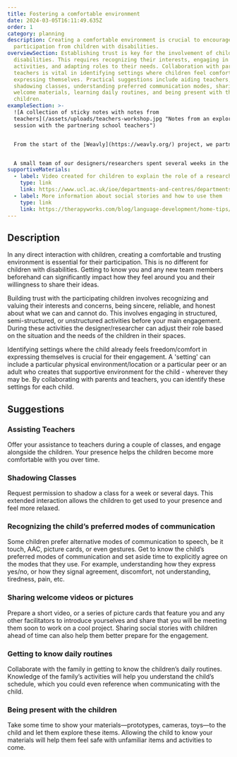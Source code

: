 ```yaml
---
title: Fostering a comfortable environment
date: 2024-03-05T16:11:49.635Z
order: 1
category: planning
description: Creating a comfortable environment is crucial to encourage active
  participation from children with disabilities.
overviewSection: Establishing trust is key for the involvement of children with
  disabilities. This requires recognizing their interests, engaging in various
  activities, and adapting roles to their needs. Collaboration with parents and
  teachers is vital in identifying settings where children feel comfortable
  expressing themselves. Practical suggestions include aiding teachers,
  shadowing classes, understanding preferred communication modes, sharing
  welcome materials, learning daily routines, and being present with the
  children.
exampleSection: >-
  ![A collection of sticky notes with notes from
  teachers](/assets/uploads/teachers-workshop.jpg "Notes from an exploration
  session with the partnering school teachers")


  From the start of the [Weavly](https://weavly.org/) project, we partnered with a school specializing in children with special needs and multiple exceptionalities. After initial meetings with teachers to discuss project goals and understand their community, students' diversity, and unique needs, we mutually decided that our team would assist in the Arts room before formal engagement. 


  A small team of our designers/researchers spent several weeks in the art room, aiding teachers with various activities. Our continuous presence not only not only helped us to learn more about each individual student, their preferences, and the dynamics in the school, but it also helped the students to become more familiar with us and recognize our faces and, in some cases, expect us to be there in the art room along with their teachers.
supportiveMaterials:
  - label: Video created for children to explain the role of a researcher
    type: link
    link: https://www.ucl.ac.uk/ioe/departments-and-centres/departments/culture-communication-and-media/what-researcher-video-children
  - label: More information about social stories and how to use them
    type: link
    link: https://therapyworks.com/blog/language-development/home-tips/using-social-stories-improve-childs-development/
---
```

## Description

In any direct interaction with children, creating a comfortable and trusting environment is essential for their participation. This is no different for children with disabilities. Getting to know you and any new team members beforehand can significantly impact how they feel around you and their willingness to share their ideas.

Building trust with the participating children involves recognizing and valuing their interests and concerns, being sincere, reliable, and honest about what we can and cannot do. This involves engaging in structured, semi-structured, or unstructured activities before your main engagement. During these activities the designer/researcher can adjust their role based on the situation and the needs of the children in their spaces. 

Identifying settings where the child already feels freedom/comfort in expressing themselves is crucial for their engagement. A 'setting' can include a particular physical environment/location or a particular peer or an adult who creates that supportive environment for the child - wherever they may be. By collaborating with parents and teachers, you can identify these settings for each child. 

## Suggestions

### Assisting Teachers

Offer your assistance to teachers during a couple of classes, and engage alongside the children. Your presence helps the children become more comfortable with you over time.

### Shadowing Classes

Request permission to shadow a class for a week or several days. This extended interaction allows the children to get used to your presence and feel more relaxed.

### Recognizing the child’s preferred modes of communication

Some children prefer alternative modes of communication to speech, be it touch, AAC, picture cards, or even gestures. Get to know the child’s preferred modes of communication and set aside time to explicitly agree on the modes that they use. For example, understanding how they express yes/no, or how they signal agreement, discomfort, not understanding, tiredness, pain, etc.

### Sharing welcome videos or pictures

Prepare a short video, or a series of picture cards that feature you and any other facilitators to introduce yourselves and share that you will be meeting them soon to work on a cool project. Sharing social stories with children ahead of time can also help them better prepare for the engagement. 

### Getting to know daily routines

Collaborate with the family in getting to know the children’s daily routines. Knowledge of the family’s activities will help you understand the child’s schedule, which you could even reference when communicating with the child. 

### Being present with the children

Take some time to show your materials—prototypes, cameras, toys—to the child and let them explore these items. Allowing the child to know your materials will help them feel safe with unfamiliar items and activities to come.
